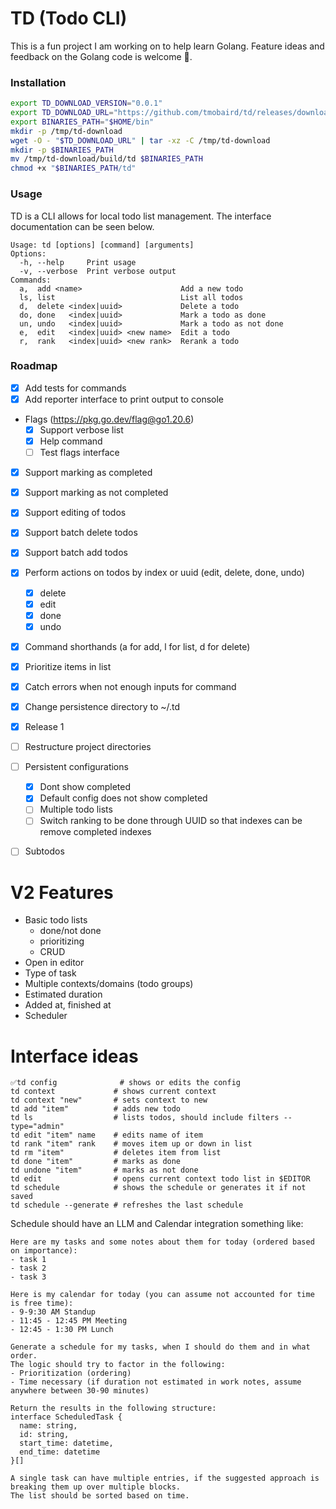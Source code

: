 # TD (Todo CLI)

This is a fun project I am working on to help learn Golang.
Feature ideas and feedback on the Golang code is welcome 🤝.

### Installation

```bash
export TD_DOWNLOAD_VERSION="0.0.1"
export TD_DOWNLOAD_URL="https://github.com/tmobaird/td/releases/download/$TD_DOWNLOAD_VERSION/td.tar.gz"
export BINARIES_PATH="$HOME/bin"
mkdir -p /tmp/td-download
wget -O - "$TD_DOWNLOAD_URL" | tar -xz -C /tmp/td-download
mkdir -p $BINARIES_PATH
mv /tmp/td-download/build/td $BINARIES_PATH
chmod +x "$BINARIES_PATH/td"
```

### Usage

TD is a CLI allows for local todo list management. The interface
documentation can be seen below.

```
Usage: td [options] [command] [arguments]
Options:
  -h, --help     Print usage
  -v, --verbose  Print verbose output
Commands:
  a,  add <name>                      Add a new todo
  ls, list                            List all todos
  d,  delete <index|uuid>             Delete a todo
  do, done   <index|uuid>             Mark a todo as done
  un, undo   <index|uuid>             Mark a todo as not done
  e,  edit   <index|uuid> <new name>  Edit a todo
  r,  rank   <index|uuid> <new rank>  Rerank a todo
```

### Roadmap

- [x] Add tests for commands
- [x] Add reporter interface to print output to console
- Flags (https://pkg.go.dev/flag@go1.20.6)
    - [x] Support verbose list
    - [x] Help command
    - [ ] Test flags interface
- [x] Support marking as completed
- [x] Support marking as not completed
- [x] Support editing of todos
- [x] Support batch delete todos
- [x] Support batch add todos
- [x] Perform actions on todos by index or uuid (edit, delete, done, undo)
    - [x] delete
    - [x] edit
    - [x] done
    - [x] undo
- [x] Command shorthands (a for add, l for list, d for delete)
- [x] Prioritize items in list
- [x] Catch errors when not enough inputs for command
- [x] Change persistence directory to ~/.td
- [x] Release 1
- [ ] Restructure project directories
- [ ] Persistent configurations
    - [x] Dont show completed
    - [x] Default config does not show completed
    - [ ] Multiple todo lists
    - [ ] Switch ranking to be done through UUID so that indexes can be remove completed indexes
- [ ] Subtodos


# V2 Features
- Basic todo lists
  - done/not done
  - prioritizing
  - CRUD
- Open in editor
- Type of task
- Multiple contexts/domains (todo groups)
- Estimated duration
- Added at, finished at
- Scheduler

# Interface ideas

```
✅td config              # shows or edits the config
td context             # shows current context
td context "new"       # sets context to new
td add "item"          # adds new todo
td ls                  # lists todos, should include filters --type="admin"
td edit "item" name    # edits name of item
td rank "item" rank    # moves item up or down in list
td rm "item"           # deletes item from list
td done "item"         # marks as done
td undone "item"       # marks as not done
td edit                # opens current context todo list in $EDITOR
td schedule            # shows the schedule or generates it if not saved
td schedule --generate # refreshes the last schedule
```

Schedule should have an LLM and Calendar integration something like:

```
Here are my tasks and some notes about them for today (ordered based on importance):
- task 1
- task 2
- task 3

Here is my calendar for today (you can assume not accounted for time is free time):
- 9-9:30 AM Standup
- 11:45 - 12:45 PM Meeting
- 12:45 - 1:30 PM Lunch

Generate a schedule for my tasks, when I should do them and in what order.
The logic should try to factor in the following:
- Prioritization (ordering)
- Time necessary (if duration not estimated in work notes, assume anywhere between 30-90 minutes)

Return the results in the following structure:
interface ScheduledTask {
  name: string,
  id: string,
  start_time: datetime,
  end_time: datetime
}[]

A single task can have multiple entries, if the suggested approach is breaking them up over multiple blocks.
The list should be sorted based on time.
```